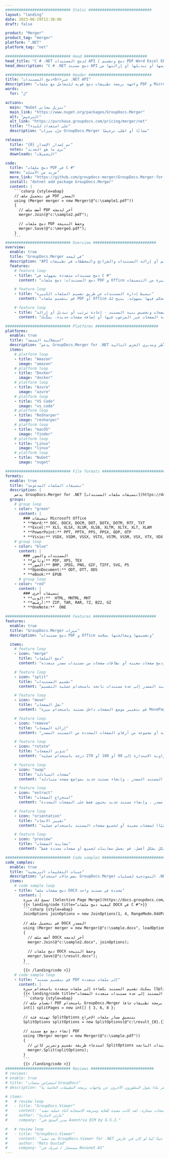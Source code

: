 ```yaml
---
############################# Static ############################
layout: "landing"
date: 2023-06-29T12:38:08
draft: false

product: "Merger"
product_tag: "merger"
platform: ".NET"
platform_tag: "net"

############################# Head ############################
head_title: "C # .NET لدمج المستندات API | دمج وتقسيم PDF Word Excel EPUB"
head_description: "C # .NET دمج مستند API لدمج صفحات المستند أو تقسيمها أو تبديلها أو إزالتها من PDF و Microsoft Word و Excel والعروض التقديمية وتنسيقات Visio والصور."

############################# Header ############################
title: "دمج المستندات<br>عبر .NET API"
description: "واجهة برمجة تطبيقات دمج قوية للتعامل مع ملفات PDF و Microsoft Office و HTML وملفات الصور."
words:
  for: "ل"

actions:
  main: "NuGet تنزيل مجاني"
  main_link: "https://www.nuget.org/packages/GroupDocs.Merger"
  alt: "الترخيص"
  alt_link: "https://purchase.groupdocs.com/pricing/merger/net"
  title: "على استعداد للبدء؟"
  description: "جرّب ميزات GroupDocs.Merger مجانًا أو اطلب ترخيصًا"

release:
  title: "تم إصدار الإصدار {0}"
  notes: "ترى ما هو الجديد"
  downloads: "التحميلات"

code:
  title: "دمج ملفات PDF في C #"
  more: "مزيد من الأمثلة"
  more_link: "https://github.com/groupdocs-merger/GroupDocs.Merger-for-.NET"
  install: "dotnet add package GroupDocs.Merger"
  content: |
    ```csharp {style=abap}   
    // قم بتحميل ملف PDF المصدر
    using (Merger merger = new Merger(@"c:\sample1.pdf"))
    {
      // أضف ملف PDF آخر لدمجه
      merger.Join(@"c:\sample2.pdf");

      // دمج ملفات PDF وحفظ النتيجة
      merger.Save(@"c:\merged.pdf");
    }
    ```
############################# Overview ############################
overview:
  enable: true
  title: "GroupDocs.Merger في لمحة"
  description: "API لدمج وتقسيم وتبديل وتقليم أو إزالة المستندات والشرائح والمخططات في تطبيقات .NET"
  features:
    # feature loop
    - title: "دمج مستندات متعددة بسهولة في C #"
      content: "دمج المستندات: دمج ملفات PDF و Office المتعددة بسلاسة في مستند واحد ، مع دعم مجموعة كبيرة من التنسيقات. GroupDocs.Merger for .NET يجعل دمج المستندات سريعًا وخاليًا من المتاعب."

    # feature loop
    - title: "تبسيط إدارة المستندات عن طريق تقسيم الملفات الكبيرة"
      content: "قم بتقسيم ملفات PDF أو Office الكبيرة إلى أجزاء أصغر يمكن التحكم فيها بسهولة. يتيح لك GroupDocs.Merger for .NET تقسيم المستندات بناءً على صفحات أو نطاقات محددة أو حتى استخراج صفحات فردية دون عناء."

    # feature loop
    - title: "معالجة الصفحات وتخصيص بنية المستند - إعادة ترتيب أو تبديل أو إزالة"
      content: "تحكم في مستنداتك عن طريق إعادة ترتيب الصفحات أو إزالة الصفحات غير المرغوب فيها أو إضافة صفحات جديدة. يمكّنك GroupDocs.Merger for .NET من معالجة بنية المستند ، مما يسمح لك بتخصيص ملفاتك وتخصيصها وفقًا لاحتياجاتك الخاصة."

############################# Platforms ############################
platforms:
  enable: true
  title: "استقلالية المنصة"
  description: "يدعم GroupDocs.Merger for .NET أنظمة التشغيل والأطر ومديري الحزم التالية"
  items:
    # platform loop
    - title: "Amazon"
      image: "amazon"
    # platform loop
    - title: "Docker"
      image: "docker"
    # platform loop
    - title: "Azure"
      image: "azure"
    # platform loop
    - title: "VS Code"
      image: "vs_code"
    # platform loop
    - title: "ReSharper"
      image: "resharper"
    # platform loop
    - title: "macOS"
      image: "finder"
    # platform loop
    - title: "Linux"
      image: "linux"
    # platform loop
    - title: "NuGet"
      image: "nuget"

############################# File formats ############################
formats:
  enable: true
  title: "تنسيقات الملفات المدعومة"
  description: |
    يدعم GroupDocs.Merger for .NET [تنسيقات ملفات المستندات](https://docs.groupdocs.com/merger/net/supported-document-formats/) العمليات باستخدام  التالية
  groups:
    # group loop
    - color: "green"
      content: |
        ### تنسيقات Microsoft Office
        * **Word:** DOC, DOCX, DOCM, DOT, DOTX, DOTM, RTF, TXT
        * **Excel:** XLS, XLSX, XLSM, XLSB, XLTM, XLTX, XLT, XLAM
        * **PowerPoint:** PPT, PPTX, PPS, PPSX, ODP, OTP
        * **Visio:** VSDX, VSDM, VSSX, VSTX, VSTM, VSSM, VSX, VTX, VDX
    # group loop
    - color: "blue"
      content: |
        ### المستندات والصور
        * **وثائق:** PDF, XPS, TEX
        * **الصور:** BMP, JPEG, PNG, GIF, TIFF, SVG, PS
        * **OpenDocument:** ODT, OTT, ODS
        * **eBook:** EPUB
      # group loop
    - color: "red"
      content: |
        ### تنسيقات أخرى
        * **الويب:**  HTML, MHTML, MHT
        * **أرشيف:** ZIP, TAR, RAR, 7Z, BZ2, GZ
        * **OneNote:**  ONE

############################# Features ############################
features:
  enable: true
  title: "GroupDocs.Merger ميزات"
  description: "دمج مستندات PDF و Office وتقسيمها ومعالجتها بسلاسة"

  items:
    # feature loop
    - icon: "merge"
      title: "دمج الملفات"
      content: "ادمج وثيقتين أو أكثر في مستند واحد ، ودمج صفحات معينة أو نطاقات صفحات من مستندات مصدر متعددة."

    # feature loop
    - icon: "split"
      title: "تقسيم المستندات"
      content: "قسّم المستند المصدر إلى عدة مستندات ناتجة باستخدام عملية التقسيم."

    # feature loop
    - icon: "move"
      title: "نقل الصفحات"
      content: "قم بتغيير موضع الصفحات داخل مستند باستخدام ميزة MovePage."

    # feature loop
    - icon: "remove"
      title: "إزالة الصفحات"
      content: "قم بإزالة الصفحات الفردية أو مجموعة من أرقام الصفحات المحددة من المستند المصدر."

    # feature loop
    - icon: "rotate"
      title: "تدوير الصفحات"
      content: "قم بتدوير الصفحات داخل مستند عن طريق تعيين زاوية الاستدارة إلى 90 أو 180 أو 270 درجة باستخدام عملية RotatePages."

    # feature loop
    - icon: "swap"
      title: "صفحات المبادلة"
      content: "تبادل مواضع صفحتين داخل المستند المصدر ، وإنشاء مستند جديد بمواضع صفحة متبادلة."

    # feature loop
    - icon: "extract"
      title: "استخراج الصفحات"
      content: "استخراج صفحات أو نطاقات صفحات معينة من مستند مصدر ، وإنشاء مستند جديد يحتوي فقط على الصفحات المحددة."

    # feature loop
    - icon: "orientation"
      title: "تغيير الاتجاه"
      content: "عيّن اتجاه الصفحة (عموديًا أو أفقيًا) لصفحات معينة أو لجميع صفحات المستند باستخدام عملية ChangeOrientation."

    # feature loop
    - icon: "preview"
      title: "معاينة الصفحات"
      content: "قم بإنشاء تمثيلات صور لصفحات المستند لفهم المحتوى والهيكل بشكل أفضل. قم بعمل معاينات لجميع أو صفحات محددة فقط."

############################# Code samples ############################
code_samples:
  enable: true
  title: "عينات التعليمات البرمجية"
  description: "بعض حالات استخدام GroupDocs.Merger النموذجية لعمليات .NET"
  items:
    # code sample loop
    - title: "دمج صفحات ملف DOCX محددة في مستند واحد"
      content: |
        تسمح لك ميزة [Selective Page Merge](https://docs.groupdocs.com/merger/net/merge-pages-from-various-documents/) باستخراج ودمج المحتوى المطلوب فقط من كل ملف. فيما يلي مثال على كيفية تحقيق دمج انتقائي للصفحات باستخدام C #:
        {{< landing/code title="كيفية دمج ملفات DOCX في C #">}}
        ```csharp {style=abap}   
        JoinOptions joinOptions = new JoinOptions(1, 4, RangeMode.OddPages);
        
        // قم بتحميل ملف DOCX المصدر
        using (Merger merger = new Merger(@"c:\sample.docx", loadOptions))
        {
          // أضف ملف DOCX آخر لدمجه
          merger.Join(@"c:\sample2.docx", joinOptions);
          
          // دمج ملفات DOCX وحفظ النتيجة
          merger.Save(@"c:\result.docx");
        }
        ```
        {{< /landing/code >}}
    # code sample loop
    - title: "قم بتقسيم مستند PDF إلى ملفات متعددة"
      content: |
        يمكنك تقسيم المستند بكفاءة إلى ملفات متعددة باستخدام ميزة [Split Document](https://docs.groupdocs.com/merger/net/split-document/) التي تبسط عملية إدارة واستخراج أقسام أو صفحات معينة من المستندات الكبيرة. يسمح لك بتقسيم المستندات إلى أجزاء أصغر بناءً على معايير مختلفة - حسب نطاق الصفحات وصفحات البداية / النهاية وأرقام الصفحات الفردية / الزوجية ، إلخ.
        {{< landing/code title="كيفية تقسيم المستند إلى عدة مستندات متعددة الصفحات">}}
        ```csharp {style=abap}   
        // انقسام ملف PDF باستخدام GroupDocs.Merger لواجهة برمجة تطبيقات جافا
        int[] splitPages = new int[] { 3, 6, 8 };
        
        // تهيئة فئة SplitOptions بتنسيق مسار ملفات الإخراج
        SplitOptions splitOptions = new SplitOptions(@"c:\result_{0}.{1}", splitPages, SplitMode.Interval);
        
        // إنشاء دمج مع مستند PDF
        using (Merger merger = new Merger(@"c:\sample.pdf"))
        {
          // استدعاء طريقة تقسيم وتمرير كائن SplitOptions لحفظ المستندات الناتجة
          merger.Split(splitOptions);
        }  
        ```
        {{< /landing/code >}}
############################# Reviews ############################
# reviews:
# enable: true
# title: "استعراض منتجات GroupDocs"
# description: "لا تأخذ كلمتنا فقط. انظر ماذا يقول المطورون الآخرون عن واجهات برمجة التطبيقات الخاصة بنا"

# items:
#   # review loop
#   - title: "GroupDocs.Viewer"
#     content: "خدمة ممتازة ومنتجات ممتازة. لقد كانت مفيدة للغاية وسريعة الاستجابة أثناء عملية تنفيذ GroupDocs.Viewer لـ .NET ، لا يمكنها التوصية بها بدرجة كافية."
#     author: "مارتن لاسارجا"
#     company: "مدير المنتج في Axentria ECM by G.S.I."

#   # review loop
#   - title: "GroupDocs.Viewer"
#     content: "بعد تنفيذ GroupDocs.Viewer for .NET واستخدامه في المشروع ، يبدو أنه يعمل بشكل جيد للغاية. لقد اختبرت الكثير من المستندات وجيدًا حتى الآن. كل شيء ألقيت عليه يتم عرضه بشكل رائع ويبدو جيدًا كما لو كان في عارض PDF أو MS Word."
#     author: "Mats Oustad"
#     company: "مستشار / شريك في Novanet AS"
---
```

